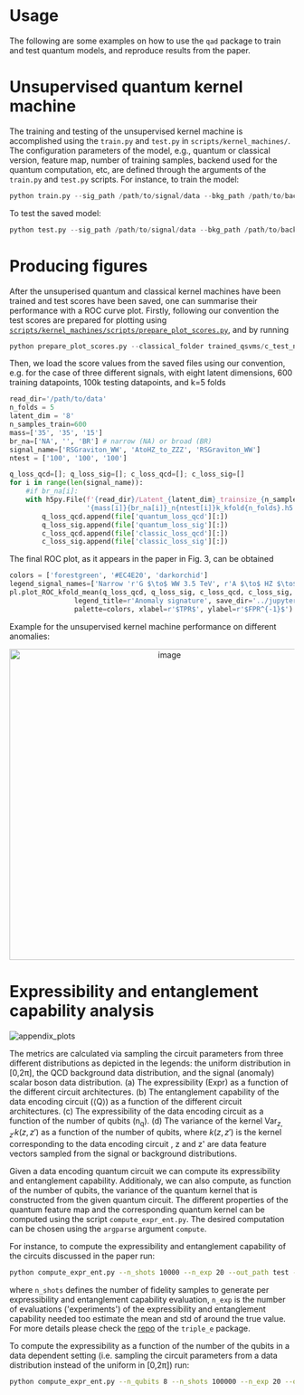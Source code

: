 # Usage
The following are some examples on how to use the `qad` package to train and test quantum models, and reproduce results from the paper.

# Unsupervised quantum kernel machine

The training and testing of the unsupervised kernel machine is
accomplished using the `train.py` and `test.py` in
`scripts/kernel_machines/`. The
configuration parameters of the model, e.g., quantum or classical
version, feature map, number of training samples, backend used for the
quantum computation, etc, are defined through the arguments of the
`train.py` and `test.py` scripts. For instance, to train the model:

``` python
python train.py --sig_path /path/to/signal/data --bkg_path /path/to/background/data --test_bkg_path /path/to/test_background/data --unsup --nqubits 8 --feature_map u_dense_encoding --run_type ideal --output_folder quantum_test --nu_param 0.01 --ntrain 600 --quantum
```

To test the saved model:

``` python
python test.py --sig_path /path/to/signal/data --bkg_path /path/to/background/data --test_bkg_path /path/to/test_background/data --model trained_qsvms/quantum_test_nu\=0.01_ideal/
```

# Producing figures

After the unsuperised quantum and classical kernel machines have been trained and test scores have been saved, one can summarise their performance with a ROC curve plot. Firstly, following our convention the test scores are prepared for plotting using [`scripts/kernel_machines/scripts/prepare_plot_scores.py`](https://github.com/vbelis/latent-ad-qml/blob/docs-reformat/scripts/kernel_machines/prepare_plot_scores.py), and by running

```python
python prepare_plot_scores.py --classical_folder trained_qsvms/c_test_nu\=0.01/ --quantum_folder trained_qsvms/q_test_nu\=0.01_ideal/ --out_path test_plot --name_suffix n<n_test>_k<k_folds>
```

Then, we load the score values from the saved files using our convention, e.g. for the case of three different signals, with eight latent dimensions,  600 training datapoints, 100k testing datapoints, and k=5 folds

```python
read_dir='/path/to/data'
n_folds = 5
latent_dim = '8'
n_samples_train=600
mass=['35', '35', '15']
br_na=['NA', '', 'BR'] # narrow (NA) or broad (BR)
signal_name=['RSGraviton_WW', 'AtoHZ_to_ZZZ', 'RSGraviton_WW']
ntest = ['100', '100', '100']

q_loss_qcd=[]; q_loss_sig=[]; c_loss_qcd=[]; c_loss_sig=[]
for i in range(len(signal_name)):
    #if br_na[i]: 
    with h5py.File(f'{read_dir}/Latent_{latent_dim}_trainsize_{n_samples_train}_{signal_name[i]}'
                   '{mass[i]}{br_na[i]}_n{ntest[i]}k_kfold{n_folds}.h5', 'r') as file:
        q_loss_qcd.append(file['quantum_loss_qcd'][:])
        q_loss_sig.append(file['quantum_loss_sig'][:])
        c_loss_qcd.append(file['classic_loss_qcd'][:])
        c_loss_sig.append(file['classic_loss_sig'][:])
```

The final ROC plot, as it appears in the paper in Fig. 3, can be obtained 

```python
colors = ['forestgreen', '#EC4E20', 'darkorchid']
legend_signal_names=['Narrow 'r'G $\to$ WW 3.5 TeV', r'A $\to$ HZ $\to$ ZZZ 3.5 TeV', 'Broad 'r'G $\to$ WW 1.5 TeV']
pl.plot_ROC_kfold_mean(q_loss_qcd, q_loss_sig, c_loss_qcd, c_loss_sig, legend_signal_names, n_folds,\
                legend_title=r'Anomaly signature', save_dir='../jupyter_plots', pic_id='test',
                palette=colors, xlabel=r'$TPR$', ylabel=r'$FPR^{-1}$')
```
Example for the unsupervised kernel machine performance on different anomalies:
<p align="center">
<img width="550" alt="image" src="https://user-images.githubusercontent.com/48251467/220371963-0dbd3ef5-a1db-474d-a976-900a71fd8cc4.png">
</p>

# Expressibility and entanglement capability analysis

![appendix_plots](https://user-images.githubusercontent.com/48251467/222736371-a2d74ee1-fe1b-4eaf-bfa8-0a494c382ca5.png)

The metrics are calculated via sampling the circuit parameters from
three different distributions as depicted in the legends: the uniform
distribution in \[0,2π\], the QCD background data distribution, and the
signal (anomaly) scalar boson data distribution. (a) The expressibility
(Expr) as a function of the different circuit architectures. (b) The
entanglement capability of the data encoding circuit
($\langle \mathrm{Q} \rangle$) as a function of the different circuit
architectures. (c) The expressibility of the data encoding circuit as a
function of the number of qubits $(\mathrm{n_q})$. (d) The variance of
the kernel $\mathrm{Var}_{z, z'}k(z,z')$ as a function of the number of
qubits, where $k(z,z')$ is the kernel corresponding to the data encoding
circuit , z and z\' are data feature vectors sampled from the signal or
background distributions.

Given a data encoding quantum circuit we can compute its expressibility
and entanglement capability. Additionaly, we can also compute, as
function of the number of qubits, the variance of the quantum kernel
that is constructed from the given quantum circuit. The different
properties of the quantum feature map and the corresponding quantum
kernel can be computed using the script `compute_expr_ent.py`. The
desired computation can be chosen using the `argparse` argument
`compute`.

For instance, to compute the expressibility and entanglement capability
of the circuits discussed in the paper run:

``` bash
python compute_expr_ent.py --n_shots 10000 --n_exp 20 --out_path test --compute expr_ent_vs_circ
```

where `n_shots` defines the number of fidelity samples to generate per
expressibility and entanglement capability evaluation, `n_exp` is the
number of evaluations ('experiments') of the expressibility and
entanglement capability needed too estimate the mean and std of around
the true value. For more details please check the
[repo](https://github.com/vbelis/triple_e) of the `triple_e` package.

To compute the expressibility as a function of the number of the qubits
in a data dependent setting (i.e. sampling the circuit parameters from a
data distribution instead of the uniform in \[0,2π\]) run:

``` bash
python compute_expr_ent.py --n_qubits 8 --n_shots 100000 --n_exp 20 --out_path test --compute expr_vs_qubits --data_path dataset1_path dataset2_path dataset3_path --data_dependent
```
